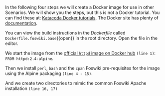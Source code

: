 In the following four steps we will create a Docker image for use in other Scenarios. We will show you the steps, but this is not a Docker tutorial. You can find these at: [Katacoda Docker tutorials](https://www.katacoda.com/courses/docker). The Docker site has plenty of [documentation](https://docs.docker.com/).

You can view the build instructions in the _Dockerfile_ called `Dockerfile.foswiki.base`{{open}} in the root directory. Open the file in the editor.

We start the image from the [official `httpd` image on Docker hub](https://hub.docker.com/search?q=&type=image&image_filter=official) `(line 1)`: `FROM httpd:2.4-alpine`.

Then we install `perl`, `bash` and the `cpan` Foswiki pre-requisites for the image using the Alpine packaging `(line 4 - 15)`.

And we create two directories to mimic the common Foswiki Apache installation `(line 16, 17)`


